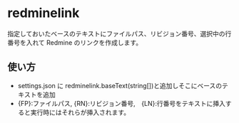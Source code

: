 # redminelink

指定しておいたベースのテキストにファイルパス、リビジョン番号、選択中の行番号を入れて Redmine のリンクを作成します。

## 使い方

- settings.json に redminelink.baseText(string[])と追加しそこにベースのテキストを追加
- {FP}:ファイルパス, {RN}:リビジョン番号,　{LN}:行番号をテキストに挿入すると実行時にはそれらが挿入されます。
